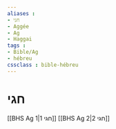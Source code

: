 ```yaml
---
aliases : 
- חגי
- Aggée
- Ag
- Haggai
tags : 
- Bible/Ag
- hébreu
cssclass : bible-hébreu
---
```


# חגי

[[BHS Ag 1|חגי 1]]
[[BHS Ag 2|חגי 2]]
